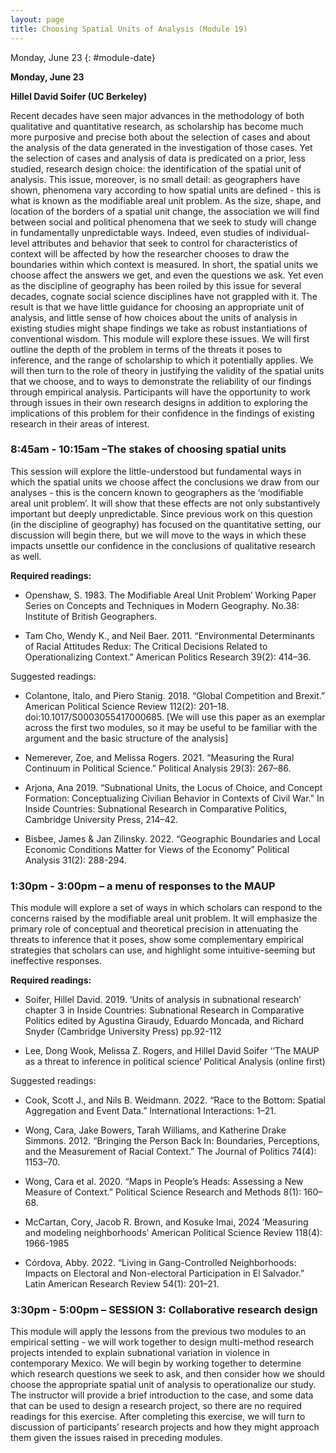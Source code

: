 ```yaml
---
layout: page
title: Choosing Spatial Units of Analysis (Module 19)
---
```


Monday, June 23
{: #module-date}

**Monday, June 23**

**Hillel David Soifer (UC Berkeley)**

Recent decades have seen major advances in the methodology of both qualitative and quantitative research, as scholarship has become much more purposive and precise both about the selection of cases and about the analysis of the data generated in the investigation of those cases. Yet the selection of cases and analysis of data is predicated on a prior, less studied, research design choice: the identification of the spatial unit of analysis. This issue, moreover, is no small detail: as geographers have shown, phenomena vary according to how spatial units are defined - this is what is known as the modifiable areal unit problem. As the size, shape, and location of the borders of a spatial unit change, the association we will find between social and political phenomena that we seek to study will change in fundamentally unpredictable ways. Indeed, even studies of individual-level attributes and behavior that seek to control for characteristics of context will be affected by how the researcher chooses to draw the boundaries within which context is measured. In short, the spatial units we choose affect the answers we get, and even the questions we ask. Yet even as the discipline of geography has been roiled by this issue for several decades, cognate social science disciplines have not grappled with it. The result is that we have little guidance for choosing an appropriate unit of analysis, and little sense of how choices about the units of analysis in existing studies might shape findings we take as robust instantiations of conventional wisdom. This module will explore these issues. We will first outline the depth of the problem in terms of the threats it poses to inference, and the range of scholarship to which it potentially applies. We will then turn to the role of theory in justifying the validity of the spatial units that we choose, and to ways to demonstrate the reliability of our findings through empirical analysis. Participants will have the opportunity to work through issues in their own research designs in addition to exploring the implications of this problem for their confidence in the findings of existing research in their areas of interest.

### 8:45am - 10:15am –The stakes of choosing spatial units


This session will explore the little-understood but fundamental ways in which the spatial units we choose affect the conclusions we draw from our analyses - this is the concern known to geographers as the ‘modifiable areal unit problem’. It will show that these effects are not only substantively important but deeply unpredictable. Since previous work on this question (in the discipline of geography) has focused on the quantitative setting, our discussion will begin there, but we will move to the ways in which these impacts unsettle our confidence in the conclusions of qualitative research as well.

**Required readings:**

  - Openshaw, S. 1983. The Modifiable Areal Unit Problem’ Working Paper Series on Concepts and Techniques in Modern Geography. No.38: Institute of British Geographers.

  - Tam Cho, Wendy K., and Neil Baer. 2011. “Environmental Determinants of Racial Attitudes Redux: The Critical Decisions Related to Operationalizing Context.” American Politics Research 39(2): 414–36.

Suggested readings:

  - Colantone, Italo, and Piero Stanig. 2018. “Global Competition and Brexit.” American Political Science Review 112(2): 201–18. doi:10.1017/S0003055417000685. \[We will use this paper as an exemplar across the first two modules, so it may be useful to be familiar with the argument and the basic structure of the analysis\]

  - Nemerever, Zoe, and Melissa Rogers. 2021. “Measuring the Rural Continuum in Political Science.” Political Analysis 29(3): 267–86.

  - Arjona, Ana 2019. “Subnational Units, the Locus of Choice, and Concept Formation: Conceptualizing Civilian Behavior in Contexts of Civil War.” In Inside Countries: Subnational Research in Comparative Politics, Cambridge University Press, 214–42.

  - Bisbee, James & Jan Zilinsky. 2022. “Geographic Boundaries and Local Economic Conditions Matter for Views of the Economy” Political Analysis 31(2): 288-294.

### 1:30pm - 3:00pm – a menu of responses to the MAUP


This module will explore a set of ways in which scholars can respond to the concerns raised by the modifiable areal unit problem. It will emphasize the primary role of conceptual and theoretical precision in attenuating the threats to inference that it poses, show some complementary empirical strategies that scholars can use, and highlight some intuitive-seeming but ineffective responses.

**Required readings:**

  - Soifer, Hillel David. 2019. ‘Units of analysis in subnational research’ chapter 3 in Inside Countries: Subnational Research in Comparative Politics edited by Agustina Giraudy, Eduardo Moncada, and Richard Snyder (Cambridge University Press) pp.92-112

  - Lee, Dong Wook, Melissa Z. Rogers, and Hillel David Soifer ‘‘The MAUP as a threat to inference in political science’ Political Analysis (online first)

Suggested readings:

  - Cook, Scott J., and Nils B. Weidmann. 2022. “Race to the Bottom: Spatial Aggregation and Event Data.” International Interactions: 1–21.

  - Wong, Cara, Jake Bowers, Tarah Williams, and Katherine Drake Simmons. 2012. “Bringing the Person Back In: Boundaries, Perceptions, and the Measurement of Racial Context.” The Journal of Politics 74(4): 1153–70.

  - Wong, Cara et al. 2020. “Maps in People’s Heads: Assessing a New Measure of Context.” Political Science Research and Methods 8(1): 160–68.

  - McCartan, Cory, Jacob R. Brown, and Kosuke Imai, 2024 ‘Measuring and modeling neighborhoods’ American Political Science Review 118(4): 1966-1985

  - Córdova, Abby. 2022. “Living in Gang-Controlled Neighborhoods: Impacts on Electoral and Non-electoral Participation in El Salvador.” Latin American Research Review 54(1): 201–21.

### 3:30pm - 5:00pm – SESSION 3: Collaborative research design

This module will apply the lessons from the previous two modules to an empirical setting - we will work together to design multi-method research projects intended to explain subnational variation in violence in contemporary Mexico. We will begin by working together to determine which research questions we seek to ask, and then consider how we should choose the appropriate spatial unit of analysis to operationalize our study. The instructor will provide a brief introduction to the case, and some data that can be used to design a research project, so there are no required readings for this exercise. After completing this exercise, we will turn to discussion of participants’ research projects and how they might approach them given the issues raised in preceding modules.